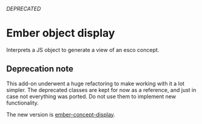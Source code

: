 *DEPRECATED*

Ember object display
======

Interprets a JS object to generate a view of an esco concept.

Deprecation note
---

This add-on underwent a huge refactoring to make working with it a lot simpler. The deprecated classes are kept for now as a reference, and just in case not everything was ported. Do not use them to implement new functionality.

The new version is [ember-concept-display](https://git.tenforce.com/mu-semtech/ember-concept-display).